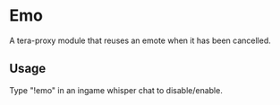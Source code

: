 # Emo
A tera-proxy module that reuses an emote when it has been cancelled.

## Usage
Type "!emo" in an ingame whisper chat to disable/enable.
